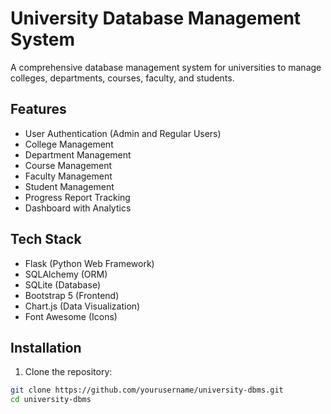# University Database Management System

A comprehensive database management system for universities to manage colleges, departments, courses, faculty, and students.

## Features

- User Authentication (Admin and Regular Users)
- College Management
- Department Management
- Course Management
- Faculty Management
- Student Management
- Progress Report Tracking
- Dashboard with Analytics

## Tech Stack

- Flask (Python Web Framework)
- SQLAlchemy (ORM)
- SQLite (Database)
- Bootstrap 5 (Frontend)
- Chart.js (Data Visualization)
- Font Awesome (Icons)

## Installation

1. Clone the repository:
```bash
git clone https://github.com/yourusername/university-dbms.git
cd university-dbms